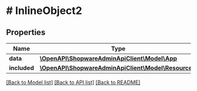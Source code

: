 # # InlineObject2

## Properties

Name | Type | Description | Notes
------------ | ------------- | ------------- | -------------
**data** | [**\OpenAPI\ShopwareAdminApiClient\Model\App**](App.md) |  | [optional]
**included** | [**\OpenAPI\ShopwareAdminApiClient\Model\Resource[]**](Resource.md) |  | [optional]

[[Back to Model list]](../../README.md#models) [[Back to API list]](../../README.md#endpoints) [[Back to README]](../../README.md)
